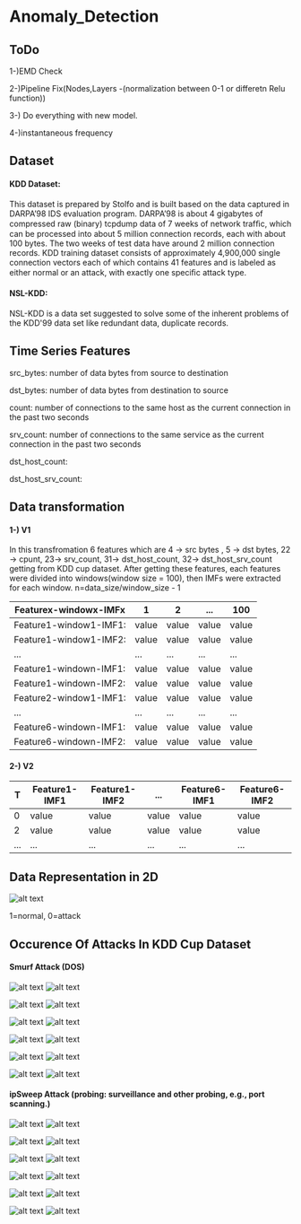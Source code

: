 # Anomaly_Detection

## ToDo

1-)EMD Check

2-)Pipeline Fix(Nodes,Layers -(normalization between 0-1 or differetn Relu function))

3-) Do everything with new model.

4-)instantaneous frequency





## Dataset

#### KDD Dataset:
This dataset is prepared by Stolfo and is built based on the data captured in DARPA’98 IDS evaluation program. DARPA’98 is about 4 gigabytes of compressed raw (binary) tcpdump data of 7 weeks of network trafﬁc, which can be processed into about 5 million connection records, each with about 100 bytes. The two weeks of test data have around 2 million connection records. KDD training dataset consists of approximately 4,900,000 single connection vectors each of which contains 41 features and is labeled as either normal or an attack, with exactly one speciﬁc attack type. 

#### NSL-KDD:
NSL-KDD is a data set suggested to solve some of the inherent problems of the KDD'99 data set like redundant data, duplicate records.

## Time Series Features

src_bytes: number of data bytes from source to destination

dst_bytes: number of data bytes from destination to source 

count: number of connections to the same host as the current connection in the past two seconds 

srv_count: number of connections to the same service as the current connection in the past two seconds 

dst_host_count:

dst_host_srv_count:

## Data transformation

#### 1-) V1

In this transfromation 6 features which are 4 -> src bytes , 5 -> dst bytes, 22 -> cpunt, 23-> srv_count, 31-> dst_host_count, 32-> dst_host_srv_count getting from KDD cup dataset. After getting these features, each features were divided into
windows(window size = 100), then IMFs were extracted for each window.
n=data_size/window_size - 1

| Featurex-windowx-IMFx |   1           |     2          |    ...        | 100    |
| ------------- | ------------- |  ------------- | ------------- | ------------- |
| Feature1-window1-IMF1:  | value  |  value  | value  | value  |
| Feature1-window1-IMF2:  | value  |  value  | value  | value  |
| ...  | ...  |  ...  | ...  | ...  |
| Feature1-windown-IMF1:  | value  |  value  | value  | value  |
| Feature1-windown-IMF2:  | value  |  value  | value  | value  |
| Feature2-window1-IMF1:  | value  |  value  | value  | value  |
| ...  | ...  |  ...  | ...  | ...  |
| Feature6-windown-IMF1:  | value  |  value  | value  | value  |
| Feature6-windown-IMF2:  | value  |  value  | value  | value  |


#### 2-) V2

| T |   Feature1-IMF1          |     Feature1-IMF2          |    ...        | Feature6-IMF1    | Feature6-IMF2    |
| ------------- | ------------- |  ------------- | ------------- | ------------- | ------------- |
| 0  | value  |  value  | value  | value  | value  |
| 2  | value  |  value  | value  | value  | value  |
| ...  | ...  |  ...  | ...  | ...  | ...  |

## Data Representation in 2D
![alt text](IMG/PCA.png)

1=normal, 0=attack


## Occurence Of Attacks In KDD Cup Dataset

#### Smurf Attack (DOS)

![alt text](IMG/f1StartSmurf.png) 
![alt text](IMG/f1EndSmurf.png)


![alt text](IMG/f2StartSmurf.png) 
![alt text](IMG/f2EndSmurf.png)

![alt text](IMG/f3StartSmurf.png) 
![alt text](IMG/f3EndSmurf.png)

![alt text](IMG/f4StartSmurf.png) 
![alt text](IMG/f4EndSmurf.png)

![alt text](IMG/f5StartSmurf.png) 
![alt text](IMG/f5EndSmurf.png)

![alt text](IMG/f6StartSmurf.png) 
![alt text](IMG/f6EndSmurf.png)

#### ipSweep Attack (probing: surveillance and other probing, e.g., port scanning.)

![alt text](IMG/f1StartSweep.png) 
![alt text](IMG/f1EndSweep.png)


![alt text](IMG/f2StartSweep.png) 
![alt text](IMG/f2EndSweep.png)

![alt text](IMG/f3StartSweep.png) 
![alt text](IMG/f3EndSweep.png)

![alt text](IMG/f4StartSweep.png) 
![alt text](IMG/f4EndSweep.png)

![alt text](IMG/f5StartSweep.png) 
![alt text](IMG/f5EndSweep.png)

![alt text](IMG/f6StartSweep.png) 
![alt text](IMG/f6EndSweep.png)